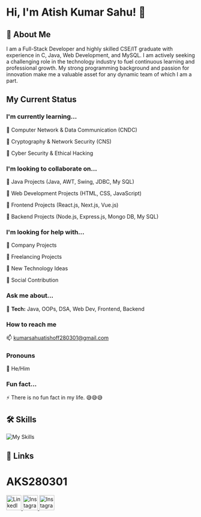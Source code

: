 
# Hi, I'm Atish Kumar Sahu! 👋


## 🚀 About Me
I am a Full-Stack Developer and highly skilled CSE/IT graduate with experience in C, Java, Web Development, and MySQL. I am actively seeking a challenging role in the technology industry to fuel continuous learning and professional growth. My strong programming background and passion for innovation make me a valuable asset for any dynamic team of which I am a part.


## My Current Status

### I'm currently learning... 

🧠  Computer Network & Data Communication (CNDC)

🧠  Cryptography & Network Security (CNS)

🧠  Cyber Security & Ethical Hacking

### I'm looking to collaborate on...

🤝  Java Projects (Java, AWT, Swing, JDBC, My SQL)

🤝  Web Development Projects (HTML, CSS, JavaScript)

🤝  Frontend Projects (React.js, Next.js, Vue.js)

🤝  Backend Projects (Node.js, Express.js, Mongo DB, My SQL)

### I'm looking for help with...

🤔  Company Projects

🤔  Freelancing Projects

🤔  New Technology Ideas

🤔  Social Contribution

### Ask me about...

💬 **Tech:** Java, OOPs, DSA, Web Dev, Frontend, Backend

### How to reach me 
📫  kumarsahuatishoff280301@gmail.com

### Pronouns 

🙂  He/Him

### Fun fact...

⚡️ There is no fun fact in my life. 😅😅😅


## 🛠 Skills

![My Skills](https://skillicons.dev/icons?i=java,html,css,js,react,next,vue,nodejs,mongo,mysql,firebase)

## 🔗 Links
# AKS280301
<p>
  <a href="https://www.linkedin.com/in/aks280301/">
    <img src="https://skillicons.dev/icons?i=linkedin" alt="LinkedIn" width="40" height="40">
  </a>
  <a href="https://www.instagram.com/atish_kumar_sahu_280301?igsh=MW5yY2VvdW9ibmpmeA==">
    <img src="https://skillicons.dev/icons?i=instagram" alt="Instagram" width="40" height="40">
  </a>
    <a href="https://www.facebook.com/Atish280301?mibextid=ZbWKwL">
    <img src="https://skillicons.dev/icons?i=facebook" alt="Instagram" width="40" height="40">
  </a>
</p>
